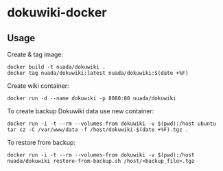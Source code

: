 # dokuwiki-docker

## Usage
Create & tag image:
```
docker build -t nuada/dokuwiki .
docker tag nuada/dokuwiki:latest nuada/dokuwiki:$(date +%F)
```

Create wiki container:
```
docker run -d --name dokuwiki -p 8080:80 nuada/dokuwiki
```

To create backup Dokuwiki data use new container:
```
docker run -i -t --rm --volumes-from dokuwiki -v $(pwd):/host ubuntu tar cz -C /var/www/data -f /host/dokuwiki-$(date +%F).tgz .
```

To restore from backup:
```
docker run -i -t --rm --volumes-from dokuwiki -v $(pwd):/host nuada/dokuwiki restore-from-backup.sh /host/<backup_file>.tgz
```
